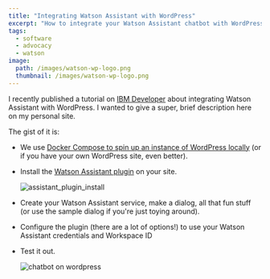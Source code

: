 ```yaml
---
title: "Integrating Watson Assistant with WordPress"
excerpt: "How to integrate your Watson Assistant chatbot with WordPress"
tags: 
  - software
  - advocacy
  - watson
image:
  path: /images/watson-wp-logo.png
  thumbnail: /images/watson-wp-logo.png
---
```


I recently published a tutorial on [IBM Developer](https://developer.ibm.com/tutorials/how-to-integrate-your-watson-assistant-chatbot-with-wordpress/) about integrating Watson Assistant with WordPress. I wanted to give a super, brief description here on my personal site.

The gist of it is:

* We use [Docker Compose to spin up an instance of WordPress locally](https://www.hostinger.com/tutorials/run-docker-wordpress#gref) (or if you have your own WordPress site, even better).

* Install the [Watson Assistant plugin](https://wordpress.org/plugins/conversation-watson/) on your site.

   ![assistant_plugin_install]({{'/images/assistant_plugin_install.png'}})

* Create your Watson Assistant service, make a dialog, all that fun stuff (or use the sample dialog if you're just toying around).

* Configure the plugin (there are a lot of options!) to use your Watson Assistant credentials and Workspace ID

* Test it out.

   ![chatbot on wordpress]({{'/images/chatbot.png'}})
